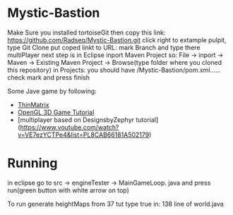 # Mystic-Bastion
Make Sure you installed tortoiseGit then 
copy this link:
https://github.com/Radseq/Mystic-Bastion.git
click right to extample pulpit, type Git Clone
put coped linkt to URL:
mark Branch and type there multiPlayer
next step is in Eclipse inport Maven Project so:
File -> inport -> Maven -> Existing Maven Project -> Browse(type folder where you cloned this repository)
in Projects: you should have /Mystic-Bastion/pom.xml......
check mark and press finish

Some Jave game by following:
* [ThinMatrix](https://www.youtube.com/channel/UCUkRj4qoT1bsWpE_C8lZYoQ)
* [OpenGL 3D Game Tutorial](https://www.youtube.com/playlist?list=PLRIWtICgwaX0u7Rf9zkZhLoLuZVfUksDP)
* [multiplayer based on DesignsbyZephyr tutorial] (https://www.youtube.com/watch?v=VE7ezYCTPe4&list=PL8CAB66181A502179)

# Running
in eclipse go to src -> engineTester -> MainGameLoop. java and press run(green button with white arrow on top)

To run generate heightMaps from 37 tut type true in:
138 line of world.java
